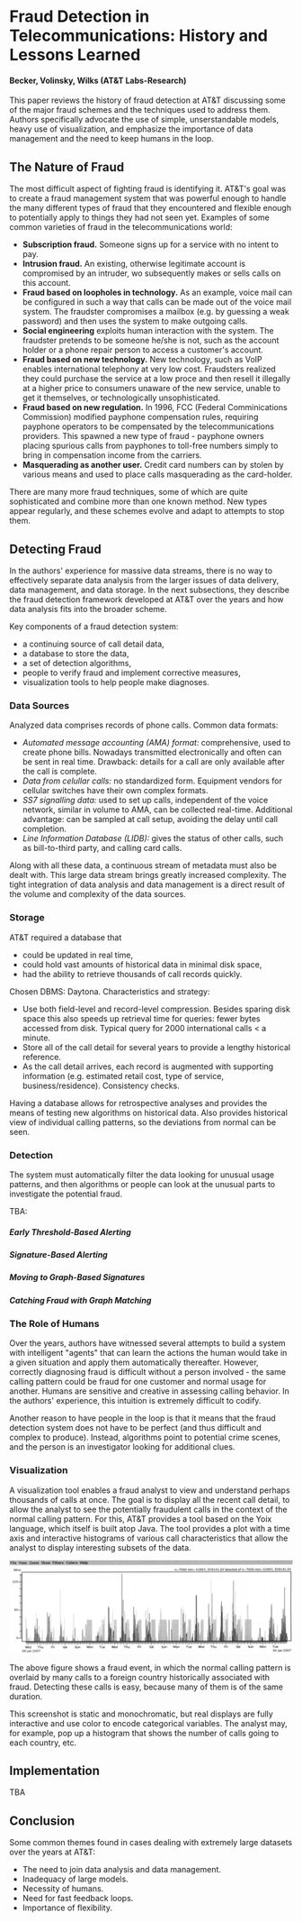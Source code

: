 # Fraud Detection in Telecommunications: History and Lessons Learned
#### Becker, Volinsky, Wilks (AT&T Labs-Research)


This paper reviews the history of fraud detection at AT&T discussing some of the major fraud schemes and the techniques used to address them. Authors specifically advocate the use of simple, unserstandable models, heavy use of visualization, and emphasize the importance of data management and the need to keep humans in the loop.


## The Nature of Fraud

The most difficult aspect of fighting fraud is identifying it. AT&T's goal was to create a fraud management system that was powerful enough to handle the many different types of fraud that they encountered and flexible enough to potentially apply to things they had not seen yet. Examples of some common varieties of fraud in the telecommunications world:

- **Subscription fraud.** Someone signs up for a service with no intent to pay.
- **Intrusion fraud.** An existing, otherwise legitimate account is compromised by an intruder, wo subsequently makes or sells calls on this account.
- **Fraud based on loopholes in technology.** As an example, voice mail can be configured in such a way that calls can be made out of the voice mail system. The fraudster compromises a mailbox (e.g. by guessing a weak password) and then uses the system to make outgoing calls.
- **Social engineering** exploits human interaction with the system. The fraudster pretends to be someone he/she is not, such as the account holder or a phone repair person to access a customer's account.
- **Fraud based on new technology.** New technology, such as VoIP enables international telephony at very low cost. Fraudsters realized they could purchase the service at a low proce and then resell it illegally at a higher price to consumers unaware of the new service, unable to get it themselves, or technologically unsophisticated. 
- **Fraud based on new regulation.** In 1996, FCC (Federal Comminications Commission) modified payphone compensation rules, requiring payphone operators to be compensated by the telecommunications providers. This spawned a new type of fraud - payphone owners placing spurious calls from payphones to toll-free numbers simply to bring in compensation income from the carriers.
- **Masquerading as another user.** Credit card numbers can by stolen by various means and used to place calls masquerading as the card-holder.

There are many more fraud techniques, some of which are quite sophisticated and combine more than one known method. New types appear regularly, and these schemes evolve and adapt to attempts to stop them.


## Detecting Fraud

In the authors' experience for massive data streams, there is no way to effectively separate data analysis from the larger issues of data delivery, data management, and data storage. In the next subsections, they describe the fraud detection framework developed at AT&T over the years and how data analysis fits into the broader scheme.

Key components of a fraud detection system:
- a continuing source of call detail data,
- a database to store the data,
- a set of detection algorithms,
- people to verify fraud and implement corrective measures,
- visualization tools to help people make diagnoses.


### Data Sources

Analyzed data comprises records of phone calls. Common data formats:

- *Automated message accounting (AMA) format:* comprehensive, used to create phone bills. Nowadays transmitted electronically and often can be sent in real time. Drawback: details for a call are only available after the call is complete.
- *Data from celullar calls:* no standardized form. Equipment vendors for cellular switches have their own complex formats.
- *SS7 signalling data:* used to set up calls, independent of the voice network, similar in volume to AMA, can be collected real-time. Additional advantage: can be sampled at call setup, avoiding the delay until call completion.
- *Line Information Database (LIDB):* gives the status of other calls, such as bill-to-third party, and calling card calls.

Along with all these data, a continuous stream of metadata must also be dealt with. This large data stream brings greatly increased complexity. The tight integration of data analysis and data management is a direct result of the volume and complexity of the data sources.

### Storage

AT&T required a database that
- could be updated in real time,
- could hold vast amounts of historical data in minimal disk space,
- had the ability to retrieve thousands of call records quickly.

Chosen DBMS: Daytona. Characteristics and strategy:
- Use both field-level and record-level compression. Besides sparing disk space this also speeds up retrieval time for queries: fewer bytes accessed from disk. Typical query for 2000 international calls < a minute.
- Store all of the call detail for several years to provide a lengthy historical reference.
- As the call detail arrives, each record is augmented with supporting information (e.g. estimated retail cost, type of service, business/residence). Consistency checks.

Having a database allows for retrospective analyses and provides the means of testing new algorithms on historical data. Also provides historical view of individual calling patterns, so the deviations from normal can be seen.


### Detection

The system must automatically filter the data looking for unusual usage patterns, and then algorithms or people can look at the unusual parts to investigate the potential fraud.

TBA:
##### Early Threshold-Based Alerting
##### Signature-Based Alerting
##### Moving to Graph-Based Signatures
##### Catching Fraud with Graph Matching



### The Role of Humans

Over the years, authors have witnessed several attempts to build a system with intelligent "agents" that can learn the actions the human would take in a given situation and apply them automatically thereafter. However, correctly diagnosing fraud is difficult without a person involved - the same calling pattern could be fraud for one customer and normal usage for another. Humans are sensitive and creative in assessing calling behavior. In the authors' experience, this intuition is extremely difficult to codify. 

Another reason to have people in the loop is that it means that the fraud detection system does not have to be perfect (and thus difficult and complex to produce). Instead, algorithms point to potential crime scenes, and the person is an investigator looking for additional clues.


### Visualization

A visualization tool enables a fraud analyst to view and understand perhaps thousands of calls at once. The goal is to display all the recent call detail, to allow the analyst to see the potentially fraudulent calls in the context of the normal calling pattern. For this, AT&T provides a tool based on the Yoix language, which itself is built atop Java. The tool provides a plot with a time axis and interactive histograms of various call characteristics that allow the analyst to display interesting subsets of the data.

![Screenshot](https://github.com/rebarbara/fraud/blob/master/at_t_visualization.png)

The above figure shows a fraud event, in which the normal calling pattern is overlaid by many calls to a foreign country historically associated with fraud. Detecting these calls is easy, because many of them is of the same duration.

This screenshot is static and monochromatic, but real displays are fully interactive and use color to encode categorical variables. The analyst may, for example, pop up a histogram that shows the number of calls going to each country, etc.


## Implementation

TBA

## Conclusion

Some common themes found in cases dealing with extremely large datasets over the years at AT&T:

- The need to join data analysis and data management.
- Inadequacy of large models.
- Necessity of humans.
- Need for fast feedback loops.
- Importance of flexibility.

